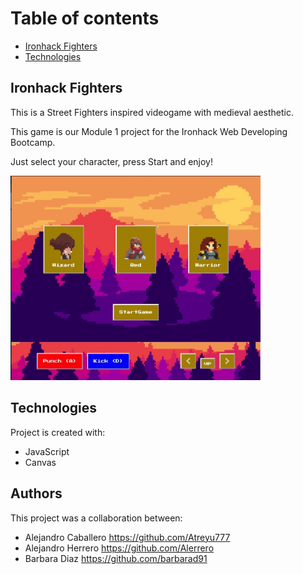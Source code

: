 # Table of contents

- [Ironhack Fighters](#general-info)
- [Technologies](#technologies)

## Ironhack Fighters

This is a Street Fighters inspired videogame with medieval aesthetic.

This game is our Module 1 project for the Ironhack Web Developing Bootcamp.

Just select your character, press Start and enjoy!

<img src="img/start-picture.jpeg" width="400">

## Technologies

Project is created with:

- JavaScript
- Canvas

## Authors

This project was a collaboration between:

- Alejandro Caballero <https://github.com/Atreyu777>
- Alejandro Herrero <https://github.com/Alerrero>
- Barbara Diaz <https://github.com/barbarad91>
